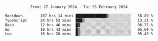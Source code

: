 <div align="center">
<p style="text-align: center;">
<!--START_SECTION:waka-->

```txt
From: 27 January 2024 - To: 26 February 2024

Markdown        107 hrs 14 mins ██████████████▒░░░░░░░░░░   56.89 %
TypeScript      24 hrs 53 mins  ███▒░░░░░░░░░░░░░░░░░░░░░   13.21 %
Bash            12 hrs 46 mins  █▓░░░░░░░░░░░░░░░░░░░░░░░   06.77 %
Go              10 hrs 43 mins  █▒░░░░░░░░░░░░░░░░░░░░░░░   05.69 %
Lua             10 hrs 20 mins  █▒░░░░░░░░░░░░░░░░░░░░░░░   05.49 %
```

<!--END_SECTION:waka-->
</p>
</div>
